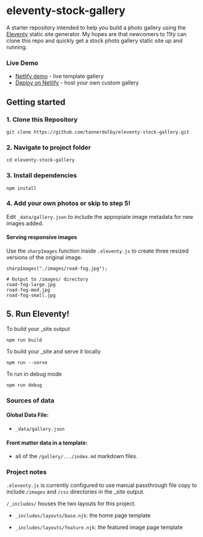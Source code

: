 # eleventy-stock-gallery
A starter repository intended to help you build a photo gallery using the [Eleventy](https://github.com/11ty/eleventy) static site generator. My hopes are that newcomers to 11ty can clone this repo and quickly get a stock photo gallery static site up and running. 

### Live Demo
* [Netlify demo](https://11tygallery.netlify.app/) - live template gallery
* [Deploy on Netlify](https://app.netlify.com/) - host your own custom gallery

## Getting started
### 1. Clone this Repository
```
git clone https://github.com/tannerdolby/eleventy-stock-gallery.git
```

### 2. Navigate to project folder
```
cd eleventy-stock-gallery
``` 

### 3. Install dependencies
```
npm install
```

### 4. Add your own photos or skip to step 5! 
Edit `_data/gallery.json` to include the appropiate image metadata for new images added. 

#### Serving responsive images
Use the `sharpImages` function inside `.eleventy.js` to create three resized versions of the original image.

```
sharpImages("./images/road-fog.jpg");
```

``` 
# Output to /images/ directory
road-fog-large.jpg
road-fog-med.jpg
road-fog-small.jpg
```

## 5. Run Eleventy! 
To build your _site output

```
npm run build
```

To build your _site and serve it locally

```
npm run --serve
```

To run in debug mode

```
npm run debug
```

### Sources of data

#### Global Data File: 
* `_data/gallery.json`

#### Front matter data in a template: 
* all of the `/gallery/.../index.md` markdown files.

### Project notes
`.eleventy.js` is currently configured to use manual passthrough file copy to include `/images` and `/css` directories in the _site output. 

`/_includes/` houses the two layouts for this project.

* `_includes/layouts/base.njk`: the home page template

* `_includes/layouts/feature.njk`: the featured image page template
